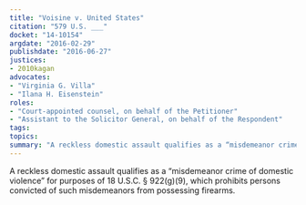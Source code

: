 ```yaml
---
title: "Voisine v. United States"
citation: "579 U.S. ___"
docket: "14-10154"
argdate: "2016-02-29"
publishdate: "2016-06-27"
justices:
- 2010kagan
advocates:
- "Virginia G. Villa"
- "Ilana H. Eisenstein"
roles:
- "Court-appointed counsel, on behalf of the Petitioner"
- "Assistant to the Solicitor General, on behalf of the Respondent"
tags:
topics:
summary: "A reckless domestic assault qualifies as a “misdemeanor crime of domestic violence” for purposes of 18 U.S.C. § 922(g)(9), which prohibits persons convicted of such misdemeanors from possessing firearms."
---
```

A reckless domestic assault qualifies as a “misdemeanor crime of domestic violence” for purposes of 18 U.S.C. § 922(g)(9), which prohibits persons convicted of such misdemeanors from possessing firearms.

